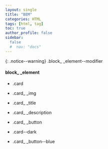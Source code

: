 ```yaml
---
layout: single
title: "BEM"
categories: HTML
tags: [html, tag]
toc: true
author_profile: false
sidebar:
  false
  #  nav: "docs"
---
```


{: .notice--warning}
.block\_ \_element--modifier

#### block\_ \_element

- .card
- .card\_ \_img
- .card\_ \_title
- .card\_ \_description
- .card\_ \_button

- .card--dark

- .card\_ \_button--blue
